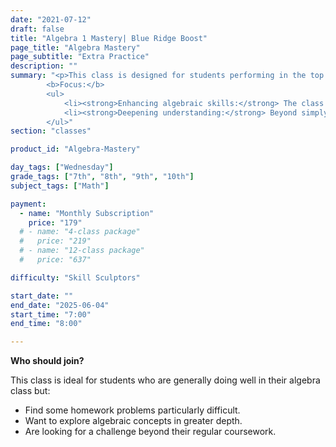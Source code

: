 ```yaml
---
date: "2021-07-12"
draft: false
title: "Algebra 1 Mastery| Blue Ridge Boost"
page_title: "Algebra Mastery"
page_subtitle: "Extra Practice"
description: ""
summary: "<p>This class is designed for students performing in the top half of their grade level who occasionally need assistance with challenging homework problems.</p>
        <b>Focus:</b>
        <ul>
            <li><strong>Enhancing algebraic skills:</strong> The class will delve deeper into algebraic concepts, providing students with the tools and techniques to tackle more complex problems.</li>
            <li><strong>Deepening understanding:</strong> Beyond simply solving problems, the class will emphasize understanding the 'why' behind the solutions, fostering a deeper comprehension of algebraic principles.</li>
        </ul>"
section: "classes"

product_id: "Algebra-Mastery"

day_tags: ["Wednesday"]
grade_tags: ["7th", "8th", "9th", "10th"]
subject_tags: ["Math"]

payment:
  - name: "Monthly Subscription"
    price: "179"
  # - name: "4-class package"
  #   price: "219"
  # - name: "12-class package"
  #   price: "637"

difficulty: "Skill Sculptors"

start_date: ""
end_date: "2025-06-04"
start_time: "7:00"
end_time: "8:00"

---
```


<b>Who should join?</b>
        <p>This class is ideal for students who are generally doing well in their algebra class but:</p>
        <ul>
            <li>Find some homework problems particularly difficult.</li>
            <li>Want to explore algebraic concepts in greater depth.</li>
            <li>Are looking for a challenge beyond their regular coursework.</li>
        </ul>